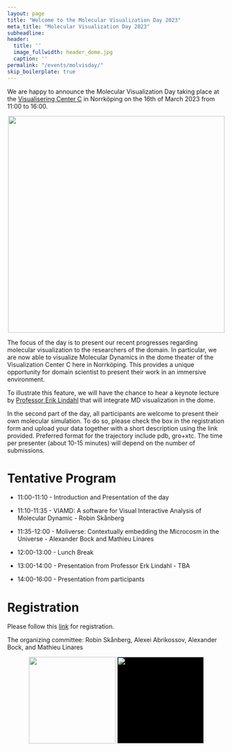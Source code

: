 ```yaml
---
layout: page
title: "Welcome to the Molecular Visualization Day 2023"
meta_title: "Molecular Visualization Day 2023"
subheadline: 
header:
  title: ''
  image_fullwidth: header_dome.jpg
  caption: ''
permalink: "/events/molvisday/"
skip_boilerplate: true
---
```


We are happy to announce the Molecular Visualization Day taking place at the [Visualisering Center C](https://visualiseringscenter.se/en) in Norrköping on the 16th of March 2023 from 11:00 to 16:00.


<center><img src="https://user-images.githubusercontent.com/38646069/213687592-a275fa4f-9107-4685-a663-fe602ddf6d9b.jpg"  width="500"></center>

The focus of the day is to present our recent progresses regarding molecular visualization to the researchers of the domain. In particular, we are now able to visualize Molecular Dynamics in the dome theater of the Visualization Center C here in Norrköping. This provides a unique opportunity for domain scientist to present their work in an immersive environment. 
  
To illustrate this feature, we will have the chance to hear a keynote lecture by [Professor Erik Lindahl](https://www.scilifelab.se/researchers/erik-lindahl/) that will integrate MD visualization in the dome.
  
In the second part of the day, all participants are welcome to present their own molecular simulation. To do so, please check the box in the registration form and upload your data together with a short description using the link provided. Preferred format for the trajectory include pdb, gro+xtc. The time per presenter (about 10-15 minutes) will depend on the number of submissions. 
 
# Tentative Program
  * 11:00-11:10 - Introduction and Presentation of the day
  * 11:10-11:35 - VIAMD: A software for Visual Interactive Analysis of Molecular Dynamic - Robin Skånberg
  * 11:35-12:00 - Moliverse: Contextually embedding the Microcosm in the Universe - Alexander Bock and Mathieu Linares
  
  * 12:00-13:00 - Lunch Break
  
  * 13:00-14:00 - Presentation from Professor Erk Lindahl - TBA
  * 14:00-16:00 - Presentation from participants

# Registration
Please follow this [link](https://forms.gle/2KqNizfB1LGNxtx97) for registration.
  
The organizing committee: Robin Skånberg, Alexei Abrikossov, Alexander Bock, and Mathieu Linares 

<div align="center">
  <span ><img src="https://i0.wp.com/infravis.se/wp-content/uploads/2022/05/logo-Infravis-2048-300x130-1.jpeg" width="200"> </span>
  <span ><img src="https://e-science.se/wp-content/uploads/2017/10/serc_logo_lores.png" width="200" style="background-color: black;" style="margin-right: 100px;"> </span>
</div>


<div style="margin-bottom: 10rem;"></div>
